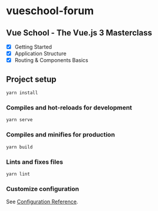 # vueschool-forum

## Vue School - The Vue.js 3 Masterclass

- [x] Getting Started
- [x] Application Structure
- [x] Routing & Components Basics

## Project setup

```
yarn install
```

### Compiles and hot-reloads for development

```
yarn serve
```

### Compiles and minifies for production

```
yarn build
```

### Lints and fixes files

```
yarn lint
```

### Customize configuration

See [Configuration Reference](https://cli.vuejs.org/config/).
